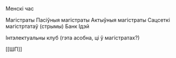 
Менскі час

Магістраты
	Пасіўныя магістраты
	Актыўныя магістраты
	Сацсеткі магістртатаў (стрымы)
	Банк Ідэй

Інтэлектуальны клуб (гэта асобна, ці  ў магістратах?)

[[ШП]]

